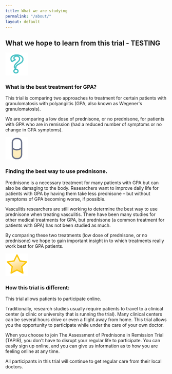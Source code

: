 ```yaml
---
title: What we are studying
permalink: "/about/"
layout: default
---
```


## What we hope to learn from this trial - TESTING

![What is the best treatment for GPA?](/img/icons/Qblue.gif)

### **What is the best treatment for GPA?**

This trial is comparing two approaches to treatment for certain patients with granulomatosis with polyangiitis (GPA, also known as Wegener's granulomatosis).

We are comparing a low dose of prednisone, or no prednisone, for patients with GPA who are in remission (had a reduced number of symptoms or no change in GPA symptoms).

![Finding the best way to use prednisone.](/img/icons/dose2.gif)

### **Finding the best way to use prednisone**.

Prednisone is a necessary treatment for many patients with GPA but can also be damaging to the body. Researchers want to improve daily life for patients with GPA by having them take less prednisone – but without symptoms of GPA becoming worse, if possible.

Vasculitis researchers are still working to determine the best way to use prednisone when treating vasculitis. There have been many studies for other medical treatments for GPA, but prednisone (a common treatment for patients with GPA) has not been studied as much.

By comparing these two treatments (low dose of prednisone, or no prednisone) we hope to gain important insight in to which treatments really work best for GPA patients.

![How this study is different:](/img/icons/star.gif)

### **How this trial is different:**

This trial allows patients to participate online.

Traditionally, research studies usually require patients to travel to a clinical center (a clinic or university that is running the trial). Many clinical centers can be several hours drive or even a flight away from home. This trial allows you the opportunity to participate while under the care of your own doctor.

When you choose to join The Assessment of Prednisone in Remission Trial (TAPIR), you don't have to disrupt your regular life to participate. You can easily sign up online, and you can give us information as to how you are feeling online at any time.

All participants in this trial will continue to get regular care from their local doctors.